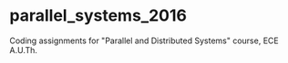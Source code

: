 # parallel_systems_2016
Coding assignments for "Parallel and Distributed Systems" course, ECE A.U.Th.
